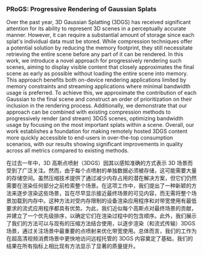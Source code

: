 ### PRoGS: Progressive Rendering of Gaussian Splats

Over the past year, 3D Gaussian Splatting (3DGS) has received significant attention for its ability to represent 3D scenes in a perceptually accurate manner. However, it can require a substantial amount of storage since each splat's individual data must be stored. While compression techniques offer a potential solution by reducing the memory footprint, they still necessitate retrieving the entire scene before any part of it can be rendered. In this work, we introduce a novel approach for progressively rendering such scenes, aiming to display visible content that closely approximates the final scene as early as possible without loading the entire scene into memory. This approach benefits both on-device rendering applications limited by memory constraints and streaming applications where minimal bandwidth usage is preferred. To achieve this, we approximate the contribution of each Gaussian to the final scene and construct an order of prioritization on their inclusion in the rendering process. Additionally, we demonstrate that our approach can be combined with existing compression methods to progressively render (and stream) 3DGS scenes, optimizing bandwidth usage by focusing on the most important splats within a scene. Overall, our work establishes a foundation for making remotely hosted 3DGS content more quickly accessible to end-users in over-the-top consumption scenarios, with our results showing significant improvements in quality across all metrics compared to existing methods.

在过去一年中，3D 高斯点喷射（3DGS）因其以感知准确的方式表示 3D 场景而受到了广泛关注。然而，由于每个点喷射的单独数据必须被存储，这可能需要大量的存储空间。虽然压缩技术提供了通过减少内存占用的潜在解决方案，但它们仍然需要在渲染任何部分之前检索整个场景。在这项工作中，我们提出了一种新颖的方法来逐步渲染这些场景，旨在尽早显示接近最终场景的可见内容，而无需将整个场景加载到内存中。这种方法对受内存限制的设备渲染应用程序和对带宽使用有最低要求的流式应用程序都具有优势。为此，我们近似每个高斯点对最终场景的贡献，并建立了一个优先级排序，以确定它们在渲染过程中的包含顺序。此外，我们展示了我们的方法可以与现有的压缩方法结合使用，以逐步渲染（和流式传输）3DGS 场景，通过关注场景中最重要的点喷射来优化带宽使用。总体而言，我们的工作为在超高清视频消费场景中更快地访问远程托管的 3DGS 内容奠定了基础，我们的结果在所有指标上相比现有方法显示了显著的质量提升。
